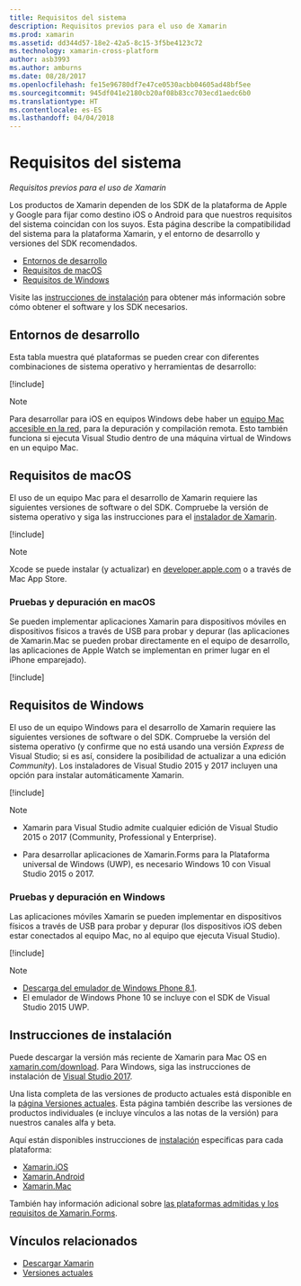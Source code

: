 ```yaml
---
title: Requisitos del sistema
description: Requisitos previos para el uso de Xamarin
ms.prod: xamarin
ms.assetid: dd344d57-18e2-42a5-8c15-3f5be4123c72
ms.technology: xamarin-cross-platform
author: asb3993
ms.author: amburns
ms.date: 08/28/2017
ms.openlocfilehash: fe15e96780df7e47ce0530acbb04605ad48bf5ee
ms.sourcegitcommit: 945df041e2180cb20af08b83cc703ecd1aedc6b0
ms.translationtype: HT
ms.contentlocale: es-ES
ms.lasthandoff: 04/04/2018
---
```

# <a name="system-requirements"></a>Requisitos del sistema

_Requisitos previos para el uso de Xamarin_

Los productos de Xamarin dependen de los SDK de la plataforma de Apple y Google para fijar como destino iOS o Android para que nuestros requisitos del sistema coincidan con los suyos. Esta página describe la compatibilidad del sistema para la plataforma Xamarin, y el entorno de desarrollo y versiones del SDK recomendados.

- [Entornos de desarrollo](#devenv)
- [Requisitos de macOS](#mac)
- [Requisitos de Windows](#windows)

Visite las [instrucciones de instalación](#install) para obtener más información sobre cómo obtener el software y los SDK necesarios.

<a name="devenv" />

## <a name="development-environments"></a>Entornos de desarrollo

Esta tabla muestra qué plataformas se pueden crear con diferentes combinaciones de sistema operativo y herramientas de desarrollo:

[!include[](~/cross-platform/includes/development-environment.md)]


> [!NOTE]
> Para desarrollar para iOS en equipos Windows debe haber un [equipo Mac accesible en la red](~/ios/get-started/installation/windows/connecting-to-mac/index.md), para la depuración y compilación remota. Esto también funciona si ejecuta Visual Studio dentro de una máquina virtual de Windows en un equipo Mac.

<a name="mac" />

## <a name="macos-requirements"></a>Requisitos de macOS

El uso de un equipo Mac para el desarrollo de Xamarin requiere las siguientes versiones de software o del SDK. Compruebe la versión de sistema operativo y siga las instrucciones para el [instalador de Xamarin](#install).

[!include[](~/cross-platform/includes/macos-requirements.md)]

> [!NOTE]
> Xcode se puede instalar (y actualizar) en [developer.apple.com](https://developer.apple.com/xcode/download/) o a través de Mac App Store.

### <a name="testing--debugging-on-macos"></a>Pruebas y depuración en macOS

Se pueden implementar aplicaciones Xamarin para dispositivos móviles en dispositivos físicos a través de USB para probar y depurar (las aplicaciones de Xamarin.Mac se pueden probar directamente en el equipo de desarrollo, las aplicaciones de Apple Watch se implementan en primer lugar en el iPhone emparejado).

[!include[](~/cross-platform/includes/macos-testing.md)]


<a name="windows" />

## <a name="windows-requirements"></a>Requisitos de Windows

El uso de un equipo Windows para el desarrollo de Xamarin requiere las siguientes versiones de software o del SDK.
Compruebe la versión del sistema operativo (y confirme que no está usando una versión *Express* de Visual Studio; si es así, considere la posibilidad de actualizar a una edición *Community*).
Los instaladores de Visual Studio 2015 y 2017 incluyen una opción para instalar automáticamente Xamarin.

[!include[](~/cross-platform/includes/windows-requirements.md)]


> [!NOTE]
>
>* Xamarin para Visual Studio admite cualquier edición de Visual Studio 2015 o 2017 (Community, Professional y Enterprise).
>
>* Para desarrollar aplicaciones de Xamarin.Forms para la Plataforma universal de Windows (UWP), es necesario Windows 10 con Visual Studio 2015 o 2017.


### <a name="testing--debugging-on-windows"></a>Pruebas y depuración en Windows

Las aplicaciones móviles Xamarin se pueden implementar en dispositivos físicos a través de USB para probar y depurar (los dispositivos iOS deben estar conectados al equipo Mac, no al equipo que ejecuta Visual Studio).

[!include[](~/cross-platform/includes/windows-testing.md)]


> [!NOTE]
>
>* [Descarga del emulador de Windows Phone 8.1](https://www.microsoft.com/en-us/download/details.aspx?id=43719).
>* El emulador de Windows Phone 10 se incluye con el SDK de Visual Studio 2015 UWP.

<a name="install" />

## <a name="installation-instructions"></a>Instrucciones de instalación

Puede descargar la versión más reciente de Xamarin para Mac OS en [xamarin.com/download](http://xamarin.com/download). Para Windows, siga las instrucciones de instalación de [Visual Studio 2017](https://docs.microsoft.com/en-us/visualstudio/install/install-visual-studio).

Una lista completa de las versiones de producto actuales está disponible en la [página Versiones actuales](http://developer.xamarin.com/releases/current/). Esta página también describe las versiones de productos individuales (e incluye vínculos a las notas de la versión) para nuestros canales alfa y beta.

Aquí están disponibles instrucciones de [instalación](~/cross-platform/get-started/installation/index.md) específicas para cada plataforma:

- [Xamarin.iOS](~/ios/get-started/installation/index.md)
- [Xamarin.Android](~/android/get-started/installation/index.md)
- [Xamarin.Mac](~/mac/get-started/installation.md)

También hay información adicional sobre [las plataformas admitidas y los requisitos de Xamarin.Forms](~/xamarin-forms/get-started/installation.md).


## <a name="related-links"></a>Vínculos relacionados

- [Descargar Xamarin](https://xamarin.com/download/)
- [Versiones actuales](https://developer.xamarin.com/releases/current/)
